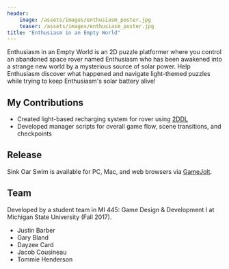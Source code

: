 ```yaml
---
header:
    image: /assets/images/enthusiasm_poster.jpg
    teaser: /assets/images/enthusiasm_poster.jpg
title: "Enthusiasm in an Empty World"
---
```

Enthusiasm in an Empty World is an 2D puzzle platformer where you control an abandoned space rover named Enthusiasm who has been awakened into a strange new world by a mysterious source of solar power. Help Enthusiasm discover what happened and navigate light-themed puzzles while trying to keep Enthusiasm's solar battery alive!

## My Contributions
- Created light-based recharging system for rover using [2DDL](http://www.2ddlpro.com/)
- Developed manager scripts for overall game flow, scene transitions, and checkpoints

## Release
Sink Oar Swim is available for PC, Mac, and web browsers via [GameJolt](https://gamejolt.com/games/enthusiasm/294492).

## Team
Developed by a student team in MI 445: Game Design & Development I at Michigan State University (Fall 2017).
- Justin Barber
- Gary Bland
- Dayzee Card
- Jacob Cousineau
- Tommie Henderson
